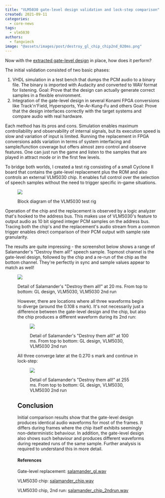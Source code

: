 ```yaml
---
title: "VLM5030 gate-level design validation and lock-step comparison"
created: 2021-09-11
categories: 
  - core-news
tags: 
  - vlm5030
authors: 
  - fangviech
image: "@assets/images/post/destroy_gl_chip_chip2nd_020ms.png"
---
```


Now with the [extracted gate-level design](https://www.fpgaarcade.com/extract-reconstruct-simulate-repeat/) in place, how does it perform?

The initial validation consisted of two basic phases:

1. VHDL simulation in a test bench that dumps the PCM audio to a binary file. The binary is imported with Audacity and converted to WAV format for listening. Goal: Prove that the design can actually generate correct samples in a flexible environment.
2. Integration of the gate-level design in several Konami FPGA conversions like Track'n'Field, Hypersports, Yie-Ar-Kung-Fu and others Goal: Prove that the design interfaces correctly with the target systems and compare audio with real hardware.

Each method has its pros and cons. Simulation enables maximum controllability and observability of internal signals, but its execution speed is slow and variation of input is limited. Running the replacement in FPGA conversions adds variation in terms of system interfacing and sample/function coverage but offers almost zero control and observe features. One can just run the game and listen to the samples that are played in attract mode or in the first few levels.

To bridge both worlds, I created a test rig consisting of a small Cyclone II board that contains the gate-level replacement plus the ROM and also controls an external VLM5030 chip. It enables full control over the selection of speech samples without the need to trigger specific in-game situations.

<figure>

![](@assets/images/post/test_rig_block_diagram.png) 

<figcaption>Block diagram of the VLM5030 test rig</figcaption>
</figure>

Operation of the chip and the replacement is observed by a logic analyzer that's hooked to the address bus. This makes use of VLM5030's feature to output audio as 10 bit signed integer PCM samples on the address bus. Tracing both the chip's and the replacement's audio stream from a common trigger enables direct comparison of their PCM output with sample rate granularity.

The results are quite impressing - the screenshot below shows a range of Salamander's "Destroy them all!" speech sample. Topmost channel is the gate-level design, followed by the chip and a re-run of the chip as the bottom channel. They're perfectly in sync and sample values appear to match as well!

<figure>

![](@assets/images/post/destroy_gl_chip_chip2nd_020ms.png)

<figcaption>Detail of Salamander's "Destroy them all!" at 20 ms. From top to bottom: GL design, VLM5030, VLM5030 2nd run</figcaption
</figure>

However, there are locations where all three waveforms begin to diverge (around the 0.108 s mark). It's not necessarily just a difference between the gate-level design and the chip, but also the chip produces a different waveform during its 2nd run:

<figure>

![](@assets/images/post/destroy_gl_chip_chip2nd_100ms.png)

<figcaption>Detail of Salamander's "Destroy them all!" at 100 ms. From top to bottom: GL design, VLM5030, VLM5030 2nd run</figcaption>
</figure>

All three converge later at the 0.270 s mark and continue in lock-step:

<figure>

![](@assets/images/post/destroy_gl_chip_chip2nd_255ms.png)

<figcaption>Detail of Salamander's "Destroy them all!" at 255 ms. From top to bottom: GL design, VLM5030, VLM5030 2nd run</figcaption>
</figure>

## Conclusion

Initial comparison results show that the gate-level design produces identical audio waveforms for most of the frames. It differs during frames where the chip itself exhibits seemingly non-deterministic behaviour. In addition, the gate-level design also shows such behaviour and produces different waveforms during repeated runs of the same sample. Further analysis is required to understand this in more detail.

#### References

Gate-level replacement: [salamander\_gl.wav](https://www.fpgaarcade.com/wp4/wp-content/uploads/2021/09/salamander_gl.wav)

VLM5030 chip: [salamander\_chip.wav](https://www.fpgaarcade.com/wp4/wp-content/uploads/2021/09/salamander_chip.wav)

VLM5030 chip, 2nd run: [salamander\_chip\_2ndrun.wav](https://www.fpgaarcade.com/wp4/wp-content/uploads/2021/09/salamander_chip_2ndrun.wav)
